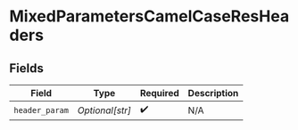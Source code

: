 # MixedParametersCamelCaseResHeaders


## Fields

| Field              | Type               | Required           | Description        |
| ------------------ | ------------------ | ------------------ | ------------------ |
| `header_param`     | *Optional[str]*    | :heavy_check_mark: | N/A                |